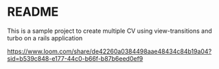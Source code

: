 # README

This is a sample project to create multiple CV using view-transitions and turbo on a rails application

https://www.loom.com/share/de42260a0384498aae48434c84b19a04?sid=b539c848-e177-44c0-b66f-b87b6eed0ef9

